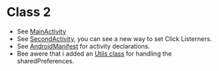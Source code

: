 # Class 2

- See [MainActivity](app/src/main/java/com/best/class2/MainActivity.java)
- See [SecondActivity](app/src/main/java/com/best/class2/SecondActivity.java), you can see a new way to set Click Listerners.
- See [AndroidManifest](app/src/main/AndroidManifest.xml) for activity declarations.
- Bee awere that i added an [Utils class](app/src/main/java/com/best/class2/Utils.java) for handling the sharedPreferences.


